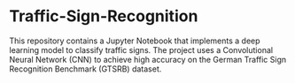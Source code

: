 # Traffic-Sign-Recognition
This repository contains a Jupyter Notebook that implements a deep learning model to classify traffic signs. The project uses a Convolutional Neural Network (CNN) to achieve high accuracy on the German Traffic Sign Recognition Benchmark (GTSRB) dataset.
